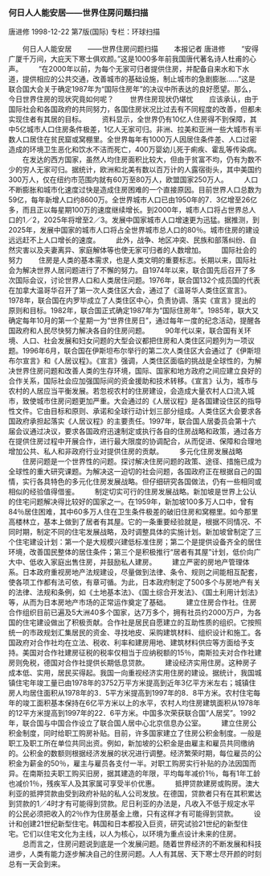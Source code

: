 ### 何日人人能安居——世界住房问题扫描
唐进修
1998-12-22
第7版(国际)
专栏：环球扫描

　　何日人人能安居
　　——世界住房问题扫描
　　本报记者  唐进修
　　“安得广厦千万间，大庇天下寒士俱欢颜。”这是1000多年前我国唐代著名诗人杜甫的心声。
　　“在2000年以前，为每个无家可归者提供住房，并配备自来水和下水道，提供相应的公共交通，改善城市的基础设施，制止城市的急剧膨胀……”这是联合国大会关于确定1987年为“国际住房年”的决议中所表达的良好愿望。那么，今日世界住房的现状究竟如何呢？
　　世界住房现状仍堪忧
　　应该承认，由于国际社会和各国政府的共同努力，各国住房状况比过去有不同程度的改善，但都未实现住者有其居的目标。
　　资料显示，全世界仍有10亿人住房得不到保障，其中5亿城市人口住房条件极差，1亿人无家可归。非洲、拉美和亚洲一些大城市有半数人口居住在贫民窟或窝棚里。全世界每年有1000万人因居住条件差、人口过密造成的环境卫生恶化和饮水不洁而死亡，400万婴幼儿死于痢疾、霍乱等传染病。
　　在发达的西方国家，虽然人均住房面积比较大，但由于贫富不均，仍有为数不少的穷人无家可归。据统计，欧洲和北美有数以百万计的人露宿街头，其中美国约300万人，仅在纽约市范围内就有60万至80万人，欧盟国家250万人。
　　人口不断膨胀和城市化速度过快是造成住房困难的一个直接原因。目前世界人口总数为59亿，每年新增人口约8600万。全世界城市人口已由1950年的7．3亿增至26亿多，而且正以每星期100万的速度继续增长。到2000年，城市人口将占世界总人口的1／2，2025年将增至2／3。发展中国家城市人口增速更为迅猛。据推测，到2025年，发展中国家的城市人口将占全世界城市总人口的80％。城市住房的建设远远赶不上人口增长的速度。
　　此外，战争、地区冲突、民族和部落纠纷、自然灾害以及夫妻离异、家庭解体等也使无家可归者的人数增加。
　　国际社会的努力
　　住房是人类的基本需求，也是人类文明的重要标志。长期以来，国际社会为解决世界人居问题进行了不懈的努力。自1974年以来，联合国先后召开了多次国际会议，讨论世界人口和人类居住问题。1976年，联合国132个成员国的代表在加拿大温哥华召开了第一次人类住区大会，通过了《温哥华人类住区宣言》。1978年，联合国在内罗毕成立了人类住区中心，负责协调、落实《宣言》提出的原则和目标。1982年，联合国正式确定1987年为“国际住房年”。1985年，联大又确定每年10月的第一个星期一为“世界住房日”，通过每年一度的纪念活动，提醒各国政府和人民尽快努力解决各自的住房问题。
　　90年代以来，联合国有关环境、人口、社会发展和妇女问题的大型会议都把住房和人类住区问题列为一项议题。1996年6月，联合国在伊斯坦布尔举行的第二次人类住区大会通过了《伊斯坦布尔宣言》和《人居议程》。《宣言》强调，人类住区面临的挑战是全球性的，为解决世界住房问题和改善人类的生存环境，国际、国家和地方政府之间应建立良好的合作关系，国际社会应加强国际间的资金援助和技术转移。《宣言》认为，城市与农村的人居应当平衡发展。若忽视农村的住房建设，会造成大量农村人口流入城市，致使城市住房问题更加严重。大会通过的《人居议程》是各国建设住区的指导性文件。它由目标和原则、承诺和全球行动计划三部分组成。人类住区大会要求各国政府承担起落实《人居议程》的主要责任。1997年，联合国人居委员会第十六届会议通过决议，要求各国政府迅速制定或执行各自的住房战略和政策，通过各方在提供住房过程中开展合作，进行最大限度的协调配合，从而促进、保障和合理地增加公共、私人和非政府行业对提供住房的贡献。
　　多元化住房发展战略
　　住房问题是一个世界性的问题。探讨解决住房问题的政策、途径、措施已成为全球性的重大研究课题。为解决这一迫切的社会问题，各国政府正在根据自己的国情，实行各具特色的多元化住房发展战略。但仔细研究各国做法，仍有一些相同或相似的经验值得借鉴。
　　制定切实可行的住房发展战略。新加坡是世界上公认的住宅问题解决得比较好的国家之一。在1959年，新加坡100多万人口中，曾有84％居住困难，其中60多万人住在卫生条件极差的破旧住房和窝棚里。如今那里高楼林立，基本上做到了居者有其屋。它的一条重要经验就是，根据不同情况、不同时期，制定不同的住宅发展战略，及时调整具体的实施计划。新加坡曾制定了三个住宅建设计划：第一个是大规模兴建低标准住房；第二个是提供设备齐全的居住环境，改善国民整体的居住条件；第三个是积极推行“居者有其屋”计划，低价向广大中、低收入家庭出售住房，并鼓励私人建房。
　　建立严密的房地产管理体系。日本政府重视房地产法规建设，尽量做到法律、条令、规则之间能相互配套，使各项工作都有法可依，有章可循。为此，日本政府制定了500多个与房地产有关的法律、法规和条例，如《土地基本法》、《国土综合开发法》、《国土利用计划法》等，从而为日本房地产市场的正常运作奠定了基础。
　　建立住房合作社。住房合作组织目前已遍及5大洲40多个国家，达7万多个，拥有社员约2000万户，为各国的住宅建设做出了积极贡献。合作社是居民自愿建立的互助性质的组织。它按照统一的市政规划汇集居民的资金、寻找地皮、采购建筑材料、组织设计和施工。各国政府对合作社均在立法、税收、利率和建房用地、建筑材料供应等方面给予支持。美国对合作社建房征税的税率仅相当于应纳税额的15％，南斯拉夫对合作社建房则免税，德国对合作社提供长期低息贷款。
　　建设经济实用住房。这种房子成本低、实用，居民买得起。我国一向重视经济实用住房的建设。据统计，我国城镇住宅年竣工量已由1978年的3752万平方米提高到近年3亿平方米左右；城镇住房人均居住面积从1978年的3．5平方米提高到1997年的8．8平方米。农村住宅每年的竣工面积基本保持在6亿平方米以上的水平，农村人均住房建筑面积从1978年的12平方米提高到1997年的22．6平方米。中国多次荣获联合国“人居奖”。1992年，联合国与中国合作设立了联合国人居中心北京信息办公室。
　　建立住房公积金制度，同时给职工购房补贴。目前，许多国家建立了住房公积金制度。一般是职工及职工所在单位共同出资。例如，新加坡的公积金是由雇主和雇员共同缴纳的。公积金的数额则根据经济发展的状况进行调整。经济繁荣时期，每位雇员的公积金为薪金的50％，雇主与雇员各支付一半。对职工购房实行补贴的办法因国而异。在南斯拉夫职工购买旧房，据其建造的年限，平均每年减价1％，每有1年工龄也减价1％，残疾军人及其家属可享受半价优惠。
　　抵押贷款建房或购房。澳大利亚的抵押贷款由受到政府补贴的私人公司发放。在德国，贷款者只有在其积累达到贷款的1／4时才有可能得到贷款。尼日利亚的办法是，凡收入不低于规定水平的公民必须把收入的2％作为住房基金上缴，只有这样才有可能得到贷款。
　　设计和创建21世纪新型住宅。韩国和日本都投入巨资，研究试验21世纪的新型住宅。它们以住宅文化为主线，以人为核心，以环境为重点设计未来的住房。
　　总而言之，住房问题说到底是一个发展问题。随着世界经济的不断发展和科技进步，人类有能力逐步解决自己的住房问题。人人有其居、天下寒士尽开颜的时刻总有一天会到来。
